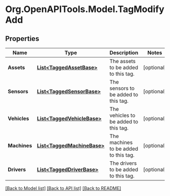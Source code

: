 # Org.OpenAPITools.Model.TagModifyAdd
## Properties

Name | Type | Description | Notes
------------ | ------------- | ------------- | -------------
**Assets** | [**List&lt;TaggedAssetBase&gt;**](TaggedAssetBase.md) | The assets to be added to this tag. | [optional] 
**Sensors** | [**List&lt;TaggedSensorBase&gt;**](TaggedSensorBase.md) | The sensors to be added to this tag. | [optional] 
**Vehicles** | [**List&lt;TaggedVehicleBase&gt;**](TaggedVehicleBase.md) | The vehicles to be added to this tag. | [optional] 
**Machines** | [**List&lt;TaggedMachineBase&gt;**](TaggedMachineBase.md) | The machines to be added to this tag. | [optional] 
**Drivers** | [**List&lt;TaggedDriverBase&gt;**](TaggedDriverBase.md) | The drivers to be added to this tag. | [optional] 

[[Back to Model list]](../README.md#documentation-for-models) [[Back to API list]](../README.md#documentation-for-api-endpoints) [[Back to README]](../README.md)

